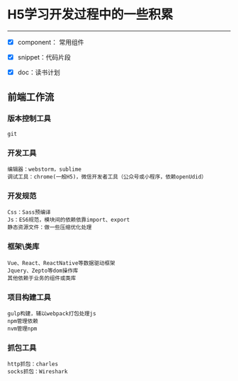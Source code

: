 # H5学习开发过程中的一些积累
-----
- [x] component： 常用组件
- [x] snippet：代码片段
- [x] doc：读书计划


## 前端工作流
### 版本控制工具
    git
### 开发工具
    编辑器：webstorm，sublime  
    调试工具：chrome(一般H5)，微信开发者工具（公众号或小程序，依赖openUdid）  
### 开发规范
    Css：Sass预编译  
    Js：ES6规范，模块间的依赖依靠import、export
    静态资源文件：做一些压缩优化处理
### 框架\类库
    Vue、React、ReactNative等数据驱动框架
    Jquery、Zepto等dom操作库
    其他依赖于业务的组件或类库
### 项目构建工具
    gulp构建，辅以webpack打包处理js
    npm管理依赖
    nvm管理npm
### 抓包工具
    http抓包：charles
    socks抓包：Wireshark
